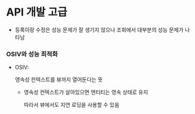 # API 개발 고급



- 등록이랑 수정은 성능 문제가 잘 생기지 않으나 조회에서 대부분의 성능 문제가 나타남

  









### OSIV와 성능 최적화

- OSIV:

  영속성 컨텍스트를 뷰까지 열어둔다는 뜻

  - 영속성 컨텍스트가 살아있으면 엔티티는 영속 상태로 유지

    따라서 뷰에서도 지연 로딩을 사용할 수 있음

  

